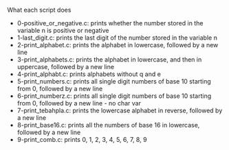 What each script does

- 0-positive_or_negative.c: prints whether the number stored in the variable n is positive or negative
- 1-last_digit.c: prints the last digit of the number stored in the variable n
- 2-print_alphabet.c: prints the alphabet in lowercase, followed by a new line
- 3-print_alphabets.c: prints the alphabet in lowercase, and then in uppercase, followed by a new line
- 4-print_alphabt.c: prints alphabets without q and e
- 5-print_numbers.c: prints all single digit numbers of base 10 starting from 0, followed by a new line
- 6-print_numberz.c: prints all single digit numbers of base 10 starting from 0, followed by a new line - no char var
- 7-print_tebahpla.c: prints the lowercase alphabet in reverse, followed by a new line
- 8-print_base16.c: prints all the numbers of base 16 in lowercase, followed by a new line
- 9-print_comb.c: prints 0, 1, 2, 3, 4, 5, 6, 7, 8, 9
